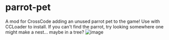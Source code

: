 # parrot-pet
A mod for CrossCode adding an unused parrot pet to the game!
Use with CCLoader to install.
If you can't find the parrot, try looking somewhere one might make a nest... maybe in a tree?
![image](https://github.com/user-attachments/assets/d1f36753-63fa-4743-b457-7aaf84ad848a)
